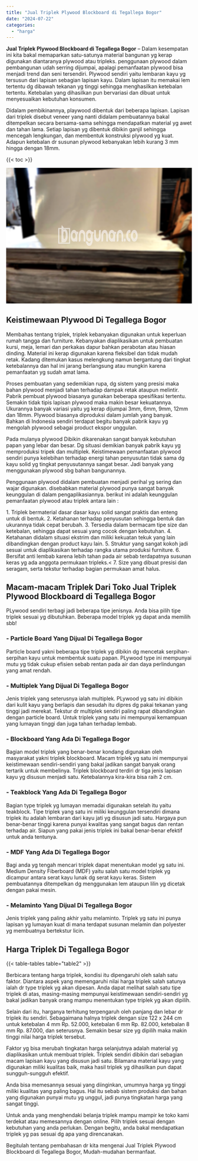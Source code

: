 ```yaml
---
title: "Jual Triplek Plywood Blockboard di Tegallega Bogor"
date: "2024-07-22"
categories: 
  - "harga"
---
```


**Jual Triplek Plywood Blockboard di Tegallega Bogor** – Dalam kesempatan ini kita bakal memaparkan satu-satunya material bangunan yg kerap digunakan diantaranya plywood atau tripleks. penggunaan plywood dalam pembangunan udah serring dijumpai, apalagi pemanfaatan plywood bisa menjadi trend dan seni tersendiri. Plywood sendiri yaitu lembaran kayu yg tersusun dari lapisan sebagian lapisan kayu. Dalam lapisan itu memakai lem tertentu dg dibawah tekanan yg tinggi sehingga menghasilkan ketebalan tertentu. Ketebalan yang dihasilkan pun bervariasi dan dibuat untuk menyesuaikan kebutuhan konsumen.

Didalam pembikinannya, playwood dibentuk dari beberapa lapisan. Lapisan dari triplek disebut veneer yang nanti didalam pembuatannya bakal ditempelkan secara bersama-sama sehingga mendapatkan material yg awet dan tahan lama. Setiap lapisan yg dibentuk dibikin ganjil sehingga mencegah lengkungan, dan membentuk konstruksi plywood yg kuat. Adapun ketebalan dr susunan plywood kebanyakan lebih kurang 3 mm hingga dengan 18mm.

{{< toc >}}

![Jual Triplek Plywood Blockboard di Tegallega Bogor](/images/jual-triplek-murah-47.png)

## Keistimewaan Plywood Di Tegallega Bogor

Membahas tentang triplek, triplek kebanyakan digunakan untuk keperluan rumah tangga dan furniture. Kebanyakan diaplikasikan untuk pembuatan kursi, meja, lemari dan perkakas dapur bahkan perabotan atau hiasan dinding. Material ini kerap digunakan karena fleksibel dan tidak mudah retak. Kadang ditemukan kasus melengkung namun bergantung dari tingkat ketebalannya dan hal ini jarang berlangsung atau mungkin karena pemanfaatan yg sudah amat lama.

Proses pembuatan yang sedemikian rupa, dg sistem yang presisi maka bahan plywood menjadi tahan terhadap dampak retak ataupun melintir. Pabrik pembuat plywood biasanya gunakan beberapa spesifikasi tertentu. Semakin tidak tipis lapisan plywood maka makin besar kekuatannya. Ukurannya banyak variasi yaitu yg kerap dijumpai 3mm, 6mm, 9mm, 12mm dan 18mm. Plywood biasanya diproduksi dalam jumlah yang banyak. Bahkan di Indonesia sendiri terdapat begitu banyak pabrik kayu yg mengolah plywood sebagai product ekspor unggulan.

Pada mulanya plywood Dibikin dikarenakan sangat banyak kebutuhan papan yang lebar dan besar. Dg situasi demikian banyak pabrik kayu yg memproduksi tripek dan multiplek. Keistimewaan pemanfaatan plywood sendiri punya kelebihan terhadap energi tahan penyusutan tidak sama dg kayu solid yg tingkat penyusutannya sangat besar. Jadi banyak yang menggunakan plywood sbg bahan bangunannya.

Penggunaan plywood didalam pembuatan menjadi perihal yg sering dan wajar digunakan. disebabkan material plywood punya sangat banyak keunggulan di dalam pengaplikasiannya. berikut ini adalah keunggulan pemanfaatan plywood atau triplek antara lain :

1\. Triplek bermaterial dasar dasar kayu solid sangat praktis dan enteng untuk di bentuk. 2. Ketahanan terhadap penyusutan sehingga bentuk dan ukurannya tidak cepat berubah. 3. Tersedia dalam bermacam tipe size dan ketebalan, sehingga dapat sesuai yang cocok dengan kebutuhan. 4. Ketahanan didalam situasi ekstrim dan miliki kekuatan tekuk yang lain dibandingkan dengan product kayu lain. 5. Struktur yang sangat kokoh jadi sesuai untuk diaplikasikan terhadap rangka utama produksi furniture. 6. Bersifat anti lembab karena lebih tahan pada air sebab terdapatnya susunan keras yg ada anggota permukaan tripleks.< 7. Size yang dibuat presisi dan seragam, serta tekstur terhadap bagian permukaan amat halus.

## Macam-macam Triplek Dari Toko Jual Triplek Plywood Blockboard di Tegallega Bogor

PLywood sendiri terbagi jadi beberapa tipe jenisnya. Anda bisa pilih tipe triplek sesuai yg dibutuhkan. Beberapa model triplek yg dapat anda memilih sbb!

### \- Particle Board Yang Dijual Di Tegallega Bogor

Particle board yakni beberapa tipe triplek yg dibikin dg mencetak serpihan-serpihan kayu untuk membentuk suatu papan. PLywood type ini mempunyai mutu yg tidak cukup efisien sebab rentan pada air dan daya perlindungan yang amat rendah.

### \- Multiplek Yang Dijual Di Tegallega Bogor

Jenis triplek yang seterusnya ialah multiplek. PLywood yg satu ini dibikin dari kulit kayu yang berlapis dan sesudah itu dipres dg pakai tekanan yang tinggi jadi merekat. Tekstur dr multiplek sendiri paling rapat dibandingkan dengan particle board. Untuk triplek yang satu ini mempunyai kemampuan yang lumayan tinggi dan juga tahan terhadap lembab.

### \- Blockboard Yang Ada Di Tegallega Bogor

Bagian model triplek yang benar-benar kondang digunakan oleh masyarakat yakni triplek blockboard. Macam triplek yg satu ini mempunyai keistimewaan sendiri-sendiri yang bakal jadikan sangat banyak orang tertarik untuk membelinya. Triplek blockboard terdiri dr tiga jenis lapisan kayu yg disusun menjadi satu. Ketebalannya kira-kira bisa raih 2 cm.

### \- Teakblock Yang Ada Di Tegallega Bogor

Bagian type triplek yg lumayan memadai digunakan setelah itu yaitu teakblock. Tipe triplek yang satu ini miliki keunggulan tersendiri dimana triplek itu adalah lembaran dari kayu jati yg disusun jadi satu. Hargaya pun benar-benar tinggi karena punyai kwalitas yang sangat bagus dan rentan terhadap air. Siapun yang pakai jenis triplek ini bakal benar-benar efektif untuk anda tentunya.

### \- MDF Yang Ada Di Tegallega Bogor

Bagi anda yg tengah mencari triplek dapat menentukan model yg satu ini. Medium Density Fiberboard (MDF) yaitu salah satu model triplek yg dicampur antara serat kayu lunak dg serat kayu keras. Sistem pembuatannya ditempelkan dg menggunakan lem ataupun lilin yg dicetak dengan pakai mesin.

### \- Melaminto Yang Dijual Di Tegallega Bogor

Jenis triplek yang paling akhir yaitu melaminto. Triplek yg satu ini punya lapisan yg lumayan kuat di mana terdapat susunan melamin dan polyester yg membuatnya bertekstur licin.

## Harga Triplek Di Tegallega Bogor

{{< table-tables table="table2" >}}

Berbicara tentang harga triplek, kondisi itu dipengaruhi oleh salah satu faktor. Diantara aspek yang memengaruhi nilai harga triplek salah satunya ialah dr type triplek yg akan dipesan. Anda dapat melihat salah satu tipe triplek di atas, masing-masing mempunyai keistimewaan sendiri-sendiri yg bakal jadikan banyak orang mampu menentukan type triplek yg akan dipilih.

Selain dari itu, harganya terhitung terpengaruh oleh panjang dan lebar dr triplek itu sendiri. Sebagaimana halnya triplek dengan size 122 x 244 cm untuk ketebalan 4 mm Rp. 52.000, ketebalan 6 mm Rp. 82.000, ketebalan 8 mm Rp. 87.000, dan seterusnya. Semakin besar size yg dipilih maka makin tinggi nilai harga triplek tersebut.

Faktor yg bisa merubah tingkatan harga selanjutnya adalah material yg diaplikasikan untuk membuat triplek. Triplek sendiri dibikin dari sebagian macam lapisan kayu yang disusun jadi satu. Bilamana material kayu yang digunakan miliki kualitas baik, maka hasil triplek yg dihasilkan pun dapat sungguh-sungguh efektif.

Anda bisa memesannya sesuai yang diinginkan, umumnya harga yg tinggi miliki kualitas yang paling bagus. Hal itu sebab sistem produksi dan bahan yang digunakan punyai mutu yg unggul, jadi punya tingkatan harga yang sangat tinggi.

Untuk anda yang menghendaki belanja triplek mampu mampir ke toko kami terdekat atau memesannya dengan online. Pilih triplek sesuai dengan kebutuhan yang anda perlukan. Dengan begitu, anda bakal mendapatkan triplek yg pas sesuai dg apa yang direncanakan.

Begitulah tentang pembahasan dr kita mengenai Jual Triplek Plywood Blockboard di Tegallega Bogor, Mudah-mudahan bermanfaat.
